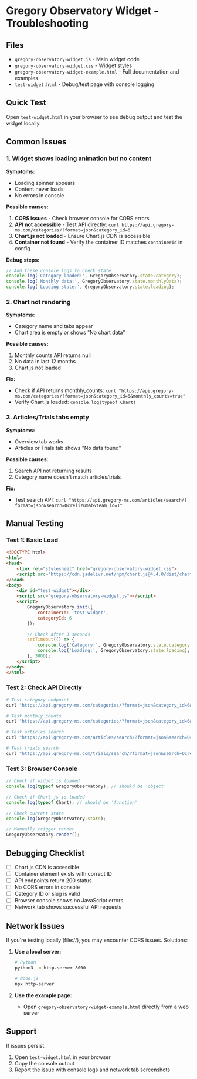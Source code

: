 # Gregory Observatory Widget - Troubleshooting

## Files
- `gregory-observatory-widget.js` - Main widget code
- `gregory-observatory-widget.css` - Widget styles
- `gregory-observatory-widget-example.html` - Full documentation and examples
- `test-widget.html` - Debug/test page with console logging

## Quick Test

Open `test-widget.html` in your browser to see debug output and test the widget locally.

## Common Issues

### 1. Widget shows loading animation but no content

**Symptoms:**
- Loading spinner appears
- Content never loads
- No errors in console

**Possible causes:**
1. **CORS issues** - Check browser console for CORS errors
2. **API not accessible** - Test API directly: `curl https://api.gregory-ms.com/categories/?format=json&category_id=6`
3. **Chart.js not loaded** - Ensure Chart.js CDN is accessible
4. **Container not found** - Verify the container ID matches `containerId` in config

**Debug steps:**
```javascript
// Add these console logs to check state
console.log('Category loaded:', GregoryObservatory.state.category);
console.log('Monthly data:', GregoryObservatory.state.monthlyData);
console.log('Loading state:', GregoryObservatory.state.loading);
```

### 2. Chart not rendering

**Symptoms:**
- Category name and tabs appear
- Chart area is empty or shows "No chart data"

**Possible causes:**
1. Monthly counts API returns null
2. No data in last 12 months
3. Chart.js not loaded

**Fix:**
- Check if API returns monthly_counts: `curl "https://api.gregory-ms.com/categories/?format=json&category_id=6&monthly_counts=true"`
- Verify Chart.js loaded: `console.log(typeof Chart)`

### 3. Articles/Trials tabs empty

**Symptoms:**
- Overview tab works
- Articles or Trials tab shows "No data found"

**Possible causes:**
1. Search API not returning results
2. Category name doesn't match articles/trials

**Fix:**
- Test search API: `curl "https://api.gregory-ms.com/articles/search/?format=json&search=Ocrelizumab&team_id=1"`

## Manual Testing

### Test 1: Basic Load
```html
<!DOCTYPE html>
<html>
<head>
	<link rel="stylesheet" href="gregory-observatory-widget.css">
	<script src="https://cdn.jsdelivr.net/npm/chart.js@4.4.0/dist/chart.umd.min.js"></script>
</head>
<body>
	<div id="test-widget"></div>
	<script src="gregory-observatory-widget.js"></script>
	<script>
		GregoryObservatory.init({
			containerId: 'test-widget',
			categoryId: 6
		});

		// Check after 3 seconds
		setTimeout(() => {
			console.log('Category:', GregoryObservatory.state.category);
			console.log('Loading:', GregoryObservatory.state.loading);
		}, 3000);
	</script>
</body>
</html>
```

### Test 2: Check API Directly
```bash
# Test category endpoint
curl "https://api.gregory-ms.com/categories/?format=json&category_id=6&include_authors=true"

# Test monthly counts
curl "https://api.gregory-ms.com/categories/?format=json&category_id=6&monthly_counts=true"

# Test articles search
curl "https://api.gregory-ms.com/articles/search/?format=json&search=Ocrelizumab&team_id=1&page_size=5"

# Test trials search
curl "https://api.gregory-ms.com/trials/search/?format=json&search=Ocrelizumab&team_id=1&page_size=5"
```

### Test 3: Browser Console
```javascript
// Check if widget is loaded
console.log(typeof GregoryObservatory); // should be 'object'

// Check if Chart.js is loaded
console.log(typeof Chart); // should be 'function'

// Check current state
console.log(GregoryObservatory.state);

// Manually trigger render
GregoryObservatory.render();
```

## Debugging Checklist

- [ ] Chart.js CDN is accessible
- [ ] Container element exists with correct ID
- [ ] API endpoints return 200 status
- [ ] No CORS errors in console
- [ ] Category ID or slug is valid
- [ ] Browser console shows no JavaScript errors
- [ ] Network tab shows successful API requests

## Network Issues

If you're testing locally (file://), you may encounter CORS issues. Solutions:

1. **Use a local server:**
   ```bash
   # Python
   python3 -m http.server 8000

   # Node.js
   npx http-server
   ```

2. **Use the example page:**
   - Open `gregory-observatory-widget-example.html` directly from a web server

## Support

If issues persist:
1. Open `test-widget.html` in your browser
2. Copy the console output
3. Report the issue with console logs and network tab screenshots

